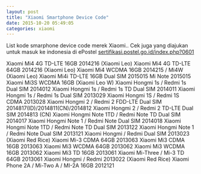 ```yaml
---
layout: post
title: "Xiaomi Smartphone Device Code"
date: 2015-10-20 05:49:05
categories: xiaomi
---
```

List kode smarphone device code merek Xiaomi..
Cek juga yang diajukan untuk masuk ke indonesia di ePostel <a href="https://sertifikasi.postel.go.id/index.php?0601">sertifikasi.postel.go.id/index.php?0601</a>

Xiaomi Mi4 4G TD-LTE 16GB 2014216 (Xiaomi Leo)
Xiaomi Mi4 4G TD-LTE 64GB 2014216 (Xiaomi Leo)
Xiaomi Mi4 WCDMA 16GB 2014215 / Mi4W (Xiaomi Leo)
Xiaomi Mi4i TD-LTE 16GB Dual SIM 2015015 
Mi Note 2015015
Xiaomi Mi3S WCDMA 16GB (Xiaomi Leo W)
Xiaomi Hongmi 1s / Redmi 1s Dual SIM 2014012
Xiaomi Hongmi 1s / Redmi 1s TD Dual SIM 2014011
Xiaomi Hongmi 1s / Redmi 1s Dual SIM 2013029
Xiaomi Hongmi 1S / Redmi 1S CDMA 2013028
Xiaomi Hongmi 2 / Redmi 2 FDD-LTE Dual SIM 2014817(ID)/2014811(CN)/2014812
Xiaomi Hongmi 2 / Redmi 2 TD-LTE Dual SIM 2014813 (CN)
Xiaomi Hongmi Note 1TD / Redmi Note TD Dual SIM 2014017
Xiaomi Hongmi Note 1 / Redmi Note Dual SIM 2014018
Xiaomi Hongmi Note 1TD / Redmi Note TD Dual SIM 2013122
Xiaomi Hongmi Note 1 / Redmi Note Dual SIM 2013121
Xiaomi Hongmi / Redmi Dual SIM 2013023 (Xiaomi Red Rice)
Xiaomi Mi-3 CDMA 64GB 2013063
Xiaomi Mi3 CDMA 16GB 2013063
Xiaomi Mi3 WCDMA 64GB 2013062
Xiaomi Mi3 WCDMA 16GB 2013062
Xiaomi Mi3 TD 16GB 2013061
Xiaomi Mi-Three / Mi-3 TD 64GB 2013061
Xiaomi Hongmi / Redmi 2013022 (Xiaomi Red Rice)
Xiaomi Phone 2A / Mi-Two A / MI-2A 16GB 2012121

